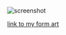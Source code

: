 ![screenshot](https://github.com/NickSander/Mini_ex/blob/gh-pages/Mini_ex(7)/mini%20ex%207.png)

[link to my form art](https://rawgit.com/NickSander/Mini_ex/gh-pages/Mini_ex(7)/index.html)
